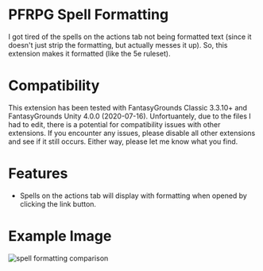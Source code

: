 # PFRPG Spell Formatting
I got tired of the spells on the actions tab not being formatted text (since it doesn't just strip the formatting, but actually messes it up). So, this extension makes it formatted (like the 5e ruleset).

# Compatibility
This extension has been tested with FantasyGrounds Classic 3.3.10+ and FantasyGrounds Unity 4.0.0 (2020-07-16). Unfortuantely, due to the files I had to edit, there is a potential for compatibility issues with other extensions. If you encounter any issues, please disable all other extensions and see if it still occurs. Either way, please let me know what you find.

# Features
* Spells on the actions tab will display with formatting when opened by clicking the link button.

# Example Image
<img src="https://i.imgur.com/RTDRGei.png" alt="spell formatting comparison"/>
